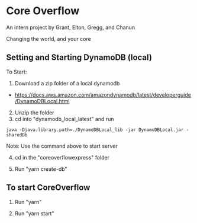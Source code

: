# Core Overflow

An intern project by Grant, Elton, Gregg, and Chanun

Changing the world, and your core



## Setting and Starting DynamoDB (local)

To Start:

1. Download a zip folder of a local dynamodb
- https://docs.aws.amazon.com/amazondynamodb/latest/developerguide/DynamoDBLocal.html

2. Unzip the folder
3. cd into "dynamodb_local_latest" and run

`java -Djava.library.path=./DynamoDBLocal_lib -jar DynamoDBLocal.jar -sharedDb`

Note: Use the command above to start server

4. cd in the "coreoverflowexpress" folder

5. Run "yarn create-db"


## To start CoreOverflow

1. Run "yarn"

2. Run "yarn start"
